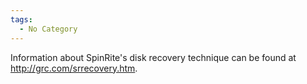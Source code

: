 ```yaml
---
tags:
  - No Category
---
```

Information about SpinRite's disk recovery technique can be found at
<http://grc.com/srrecovery.htm>.